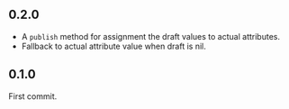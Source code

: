 0.2.0
-----

- A `publish` method for assignment the draft values to actual attributes.
- Fallback to actual attribute value when draft is nil.

0.1.0
-----

First commit.